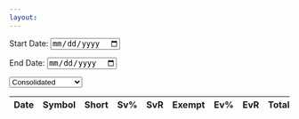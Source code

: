 ```yaml
---
layout: 
---
```


<!DOCTYPE html>
<html lang="en">
<head>
  <meta charset="UTF-8">
  <meta name="viewport" content="width=device-width, initial-scale=1.0">
  <title>FINRA Data Viewer</title>
  <link rel="stylesheet" href="https://cdn.datatables.net/1.11.3/css/jquery.dataTables.min.css">
  <link rel="stylesheet" href="styles.css"> <!-- Assuming your custom styles are in styles.css -->
</head>
<body>
  <label for="start-date-selector">Start Date:</label>
  <input type="date" id="start-date-selector" />
  
  <label for="end-date-selector">End Date:</label>
  <input type="date" id="end-date-selector" />
  
  <select id="file-type-selector">
    <option value="CNMSshvol" selected>Consolidated</option>
    <option value="FNSQshvol">NASDAQ Carteret</option>
    <option value="FNQCshvol">NASDAQ Chicago</option>
    <option value="FNYXshvol">NYSE</option>
    <option value="FNRAshvol">ADF</option>
    <option value="FORFshvol">ORF</option>
    <!-- Add more options as needed -->
  </select>
  <table id="data-table" class="display">
    <thead>
      <tr>
        <th>Date</th>
        <th>Symbol</th>
        <th>Short</th>
        <th>Sv%</th>
        <th>SvR</th>
        <th>Exempt</th>
        <th>Ev%</th>
        <th>EvR</th>
        <th>Total</th>
        <th>Ov%</th>
        <th>OvR</th>
        <th>Market</th>
      </tr>
    </thead>
    <tbody></tbody>
  </table>

  <script src="https://code.jquery.com/jquery-3.6.0.min.js"></script>
  <script src="https://cdn.datatables.net/1.11.3/js/jquery.dataTables.min.js"></script>
  <script>
    $(document).ready(function() {
      function getDefaultDate() {
        const today = new Date();
        let defaultDate = new Date(today);
        defaultDate.setDate(today.getDate() - 1);

        // Ensure the default date is a weekday (Mon-Fri)
        while (defaultDate.getDay() === 0 || defaultDate.getDay() === 6) { // Skip Sunday and Saturday
          defaultDate.setDate(defaultDate.getDate() - 1);
        }

        return defaultDate.toISOString().split('T')[0];
      }

      const defaultDate = getDefaultDate();
      $('#start-date-selector').val(defaultDate);
      $('#end-date-selector').val(defaultDate);
      $.fn.dataTable.ext.errMode = 'none';

      function updateUrlAndReload() {
        const startDate = new Date($('#start-date-selector').val());
        const endDate = new Date($('#end-date-selector').val());
        const selectedFileType = $('#file-type-selector').val();

        const formattedStartDate = startDate.toISOString().split('T')[0].replace(/-/g, '');
        const formattedEndDate = endDate.toISOString().split('T')[0].replace(/-/g, '');
        const newUrl = `${window.location.pathname}?startDate=${formattedStartDate}&endDate=${formattedEndDate}&filetype=${selectedFileType}`;
        window.location.href = newUrl;
      }

      $('#start-date-selector').change(updateUrlAndReload);
      $('#end-date-selector').change(updateUrlAndReload);
      $('#file-type-selector').change(updateUrlAndReload);

      function getQueryParams() {
        const params = {};
        const queryString = window.location.search.substring(1);
        const queryArray = queryString.split('&');
        queryArray.forEach(param => {
          const [key, value] = param.split('=');
          params[key] = decodeURIComponent(value);
        });
        return params;
      }

      function dateRange(startDate, endDate) {
        const dates = [];
        let currentDate = new Date(startDate);
        while (currentDate <= endDate) {
          dates.push(new Date(currentDate));
          currentDate.setDate(currentDate.getDate() + 1);
        }
        return dates;
      }

      function fetchDataAndCombine(dates, fileType) {
        const fetchPromises = dates.map(date => {
          const formattedDate = date.toISOString().split('T')[0].replace(/-/g, '');
          const dataUrl = `https://cdn.finra.org/equity/regsho/daily/${fileType}${formattedDate}.txt`;
          return fetch(dataUrl).then(response => {
            if (!response.ok) throw new Error(`No data for ${formattedDate}`);
            return response.text();
          }).catch(error => {
            console.error(error);
            return null;
          });
        });

        return Promise.all(fetchPromises).then(dataArray => {
          const validData = dataArray.filter(data => data !== null);
          if (validData.length === 0) throw new Error('No data available for the selected date range');

          const delimiter = detectDelimiter(validData[0]);
          const allRows = validData.flatMap(data => parseData(data, delimiter));
          const headers = allRows[0];
          const combinedRows = allRows.slice(1);
          return { headers, combinedRows };
        });
      }

      const params = getQueryParams();
      const startDate = params.startDate || defaultDate.replace(/-/g, '');
      const endDate = params.endDate || defaultDate.replace(/-/g, '');
      const selectedFileType = params.filetype || 'CNMSshvol';
      $('#start-date-selector').val(`${startDate.slice(0, 4)}-${startDate.slice(4, 6)}-${startDate.slice(6, 8)}`);
      $('#end-date-selector').val(`${endDate.slice(0, 4)}-${endDate.slice(4, 6)}-${endDate.slice(6, 8)}`);
      $('#file-type-selector').val(selectedFileType);

      const dateRangeArray = dateRange(new Date(startDate.slice(0, 4), startDate.slice(4, 6) - 1, startDate.slice(6, 8)), new Date(endDate.slice(0, 4), endDate.slice(4, 6) - 1, endDate.slice(6, 8)));
      
      fetchDataAndCombine(dateRangeArray, selectedFileType)
        .then(({ headers, combinedRows }) => {
          // Rename headers and calculate new columns
          const renamedHeaders = ['Date', 'Symbol', 'Short', 'Sv%', 'SvR', 'Exempt', 'Ev%', 'EvR', 'Total', 'Ov%', 'OvR', 'Market'];
          let priorShortVolume = null;
          let priorExemptVolume = null;

          const processedRows = combinedRows.map((row, index) => {
            const shortVolume = parseFloat(row[2]);
            const shortExemptVolume = parseFloat(row[3]);
            const totalVolume = parseFloat(row[4]);

            const svPercent = ((shortVolume / totalVolume) * 100).toFixed(2);
            const evPercent = ((shortExemptVolume / totalVolume) * 100).toFixed(2);
            const ovPercent = ((shortExemptVolume / shortVolume) * 100).toFixed(2);

            let svRate = 'N/A';
            let evRate = 'N/A';
            let ovRate = 'N/A';

            if (priorShortVolume !== null && priorExemptVolume !== null) {
              svRate = (((shortVolume / priorShortVolume) * 100) - 100).toFixed(2);
              evRate = (((shortExemptVolume / priorExemptVolume) * 100) - 100).toFixed(2);
              ovRate = ((((shortExemptVolume / shortVolume) / (priorExemptVolume / priorShortVolume)) * 100) - 100).toFixed(2);
            }

            priorShortVolume = shortVolume;
            priorExemptVolume = shortExemptVolume;

            return [
              row[0], // Date
              row[1], // Symbol
              shortVolume, // Short
              svPercent, // Sv%
              svRate, // SvR
              shortExemptVolume, // Exempt
              evPercent, // Ev%
              evRate, // EvR
              totalVolume, // Total
              ovPercent, // Ov%
              ovRate, // OvR
              row[5] // Market
            ];
          });

          const table = $('#data-table');

          // Populate headers
          let theadHTML = '';
          renamedHeaders.forEach(header => {
            theadHTML += `<th>${header}</th>`;
          });
          table.find('thead tr').html(theadHTML);

          // Initialize DataTables
          table.DataTable({
            data: processedRows,
            columns: renamedHeaders.map(header => ({ title: header })),
            deferRender: true,
            scrollY: 700,
            scrollCollapse: true,
            scroller: true,
            pageLength: 20,
          });
        })
        .catch(error => {
          console.error('Error fetching the data:', error);
          alert('No data available for the selected date range');
        });
    });

    function detectDelimiter(data) {
      const lines = data.split('\n');
      const sampleLine = lines[0];
      if (sampleLine.indexOf(',') !== -1) return ',';
      if (sampleLine.indexOf('\t') !== -1) return '\t';
      if (sampleLine.indexOf('|') !== -1) return '|';
      return ','; 
    }

    function parseData(str, delimiter) {
      const arr = [];
      let quote = false;

      for (let row = 0, col = 0, c = 0; c < str.length; c++) {
        const cc = str[c], nc = str[c + 1];
        arr[row] = arr[row] || [];
        arr[row][col] = arr[row][col] || '';

        if (cc === '"' && quote && nc === '"') {
          arr[row][col] += cc; ++c;
        } else if (cc === '"') {
          quote = !quote;
        } else if (cc === delimiter && !quote) {
          ++col;
        } else if (cc === '\n' && !quote) {
          ++row; col = 0;
        } else {
          arr[row][col] += cc;
        }
      }
      return arr;
    }
  </script>
</body>
</html>
